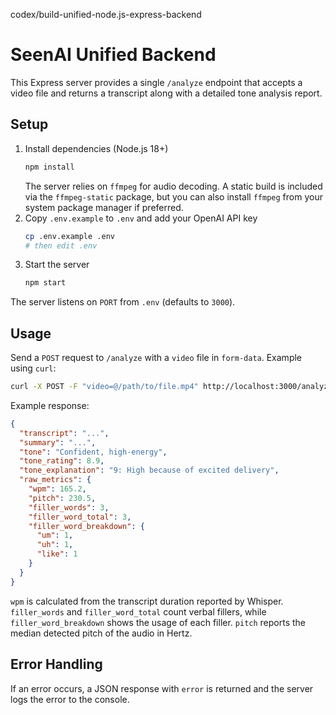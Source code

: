 codex/build-unified-node.js-express-backend
# SeenAI Unified Backend

This Express server provides a single `/analyze` endpoint that accepts a video file and returns a transcript along with a detailed tone analysis report.

## Setup

1. Install dependencies (Node.js 18+)
   ```bash
   npm install
   ```
   The server relies on `ffmpeg` for audio decoding. A static build is
   included via the `ffmpeg-static` package, but you can also install
   `ffmpeg` from your system package manager if preferred.
2. Copy `.env.example` to `.env` and add your OpenAI API key
   ```bash
   cp .env.example .env
   # then edit .env
   ```
3. Start the server
   ```bash
   npm start
   ```

The server listens on `PORT` from `.env` (defaults to `3000`).

## Usage

Send a `POST` request to `/analyze` with a `video` file in `form-data`.
Example using `curl`:

```bash
curl -X POST -F "video=@/path/to/file.mp4" http://localhost:3000/analyze
```

Example response:
```json
{
  "transcript": "...",
  "summary": "...",
  "tone": "Confident, high-energy",
  "tone_rating": 8.9,
  "tone_explanation": "9: High because of excited delivery",
  "raw_metrics": {
    "wpm": 165.2,
    "pitch": 230.5,
    "filler_words": 3,
    "filler_word_total": 3,
    "filler_word_breakdown": {
      "um": 1,
      "uh": 1,
      "like": 1
    }
  }
}
```
`wpm` is calculated from the transcript duration reported by Whisper. `filler_words` and `filler_word_total` count verbal fillers, while `filler_word_breakdown` shows the usage of each filler. `pitch` reports the median detected pitch of the audio in Hertz.

## Error Handling
If an error occurs, a JSON response with `error` is returned and the server logs the error to the console.

